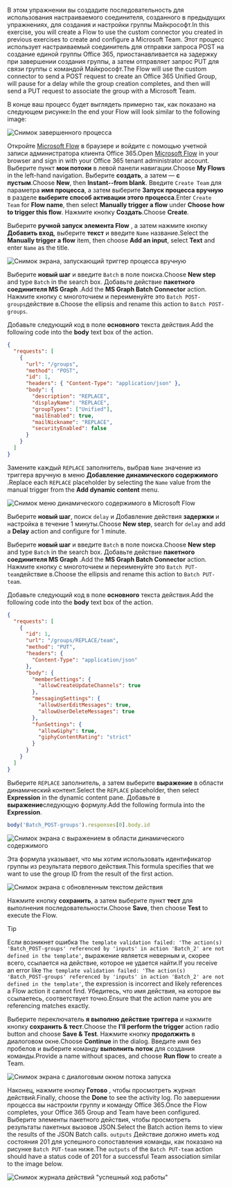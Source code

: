 <!-- markdownlint-disable MD002 MD041 -->

<span data-ttu-id="69549-101">В этом упражнении вы создадите последовательность для использования настраиваемого соединителя, созданного в предыдущих упражнениях, для создания и настройки группы Майкрософт.</span><span class="sxs-lookup"><span data-stu-id="69549-101">In this exercise, you will create a Flow to use the custom connector you created in previous exercises to create and configure a Microsoft Team.</span></span> <span data-ttu-id="69549-102">Этот процесс использует настраиваемый соединитель для отправки запроса POST на создание единой группы Office 365, приостанавливается на задержку при завершении создания группы, а затем отправляет запрос PUT для связи группы с командой Майкрософт.</span><span class="sxs-lookup"><span data-stu-id="69549-102">The Flow will use the custom connector to send a POST request to create an Office 365 Unified Group, will pause for a delay while the group creation completes, and then will send a PUT request to associate the group with a Microsoft Team.</span></span>

<span data-ttu-id="69549-103">В конце ваш процесс будет выглядеть примерно так, как показано на следующем рисунке:</span><span class="sxs-lookup"><span data-stu-id="69549-103">In the end your Flow will look similar to the following image:</span></span>

![Снимок завершенного процесса](./images/flow-team1.png)

<span data-ttu-id="69549-105">Откройте [Microsoft Flow](https://flow.microsoft.com) в браузере и войдите с помощью учетной записи администратора клиента Office 365.</span><span class="sxs-lookup"><span data-stu-id="69549-105">Open [Microsoft Flow](https://flow.microsoft.com) in your browser and sign in with your Office 365 tenant administrator account.</span></span> <span data-ttu-id="69549-106">Выберите пункт **мои потоки** в левой панели навигации.</span><span class="sxs-lookup"><span data-stu-id="69549-106">Choose **My Flows** in the left-hand navigation.</span></span> <span data-ttu-id="69549-107">Выберите **создать**, а затем — **с пустым**.</span><span class="sxs-lookup"><span data-stu-id="69549-107">Choose **New**, then **Instant--from blank**.</span></span> <span data-ttu-id="69549-108">Введите `Create Team` для параметра **имя процесса**, а затем выберите **Запуск процесса вручную** в разделе **выберите способ активации этого процесса**.</span><span class="sxs-lookup"><span data-stu-id="69549-108">Enter `Create Team` for **Flow name**, then select **Manually trigger a flow** under **Choose how to trigger this flow**.</span></span> <span data-ttu-id="69549-109">Нажмите кнопку **Создать**.</span><span class="sxs-lookup"><span data-stu-id="69549-109">Choose **Create**.</span></span>

<span data-ttu-id="69549-110">Выберите **ручной запуск элемента Flow** , а затем нажмите кнопку **Добавить вход**, выберите **текст** и введите `Name` название.</span><span class="sxs-lookup"><span data-stu-id="69549-110">Select the **Manually trigger a flow** item, then choose **Add an input**, select **Text** and enter `Name` as the title.</span></span>

![Снимок экрана, запускающий триггер процесса вручную](./images/flow-team6.png)

<span data-ttu-id="69549-112">Выберите **новый шаг** и введите `Batch` в поле поиска.</span><span class="sxs-lookup"><span data-stu-id="69549-112">Choose **New step** and type `Batch` in the search box.</span></span> <span data-ttu-id="69549-113">Добавьте действие **пакетного соединителя MS Graph** .</span><span class="sxs-lookup"><span data-stu-id="69549-113">Add the **MS Graph Batch Connector** action.</span></span> <span data-ttu-id="69549-114">Нажмите кнопку с многоточием и переименуйте это `Batch POST-groups`действие в.</span><span class="sxs-lookup"><span data-stu-id="69549-114">Choose the ellipsis and rename this action to `Batch POST-groups`.</span></span>

<span data-ttu-id="69549-115">Добавьте следующий код в поле **основного** текста действия.</span><span class="sxs-lookup"><span data-stu-id="69549-115">Add the following code into the **body** text box of the action.</span></span>

```json
{
  "requests": [
    {
      "url": "/groups",
      "method": "POST",
      "id": 1,
      "headers": { "Content-Type": "application/json" },
      "body": {
        "description": "REPLACE",
        "displayName": "REPLACE",
        "groupTypes": ["Unified"],
        "mailEnabled": true,
        "mailNickname": "REPLACE",
        "securityEnabled": false
      }
    }
  ]
}
```

<span data-ttu-id="69549-116">Замените каждый `REPLACE` заполнитель, выбрав `Name` значение из триггера вручную в меню **Добавление динамического содержимого** .</span><span class="sxs-lookup"><span data-stu-id="69549-116">Replace each `REPLACE` placeholder by selecting the `Name` value from the manual trigger from the **Add dynamic content** menu.</span></span>

![Снимок меню динамического содержимого в Microsoft Flow](./images/flow-team2.png)

<span data-ttu-id="69549-118">Выберите **новый шаг**, поиск `delay` и Добавление действия **задержки** и настройка в течение 1 минуты.</span><span class="sxs-lookup"><span data-stu-id="69549-118">Choose **New step**, search for `delay` and add a **Delay** action and configure for 1 minute.</span></span>

<span data-ttu-id="69549-119">Выберите **новый шаг** и введите `Batch` в поле поиска.</span><span class="sxs-lookup"><span data-stu-id="69549-119">Choose **New step** and type `Batch` in the search box.</span></span> <span data-ttu-id="69549-120">Добавьте действие **пакетного соединителя MS Graph** .</span><span class="sxs-lookup"><span data-stu-id="69549-120">Add the **MS Graph Batch Connector** action.</span></span> <span data-ttu-id="69549-121">Нажмите кнопку с многоточием и переименуйте это `Batch PUT-team`действие в.</span><span class="sxs-lookup"><span data-stu-id="69549-121">Choose the ellipsis and rename this action to `Batch PUT-team`.</span></span>

<span data-ttu-id="69549-122">Добавьте следующий код в поле **основного** текста действия.</span><span class="sxs-lookup"><span data-stu-id="69549-122">Add the following code into the **body** text box of the action.</span></span>

```json
{
  "requests": [
    {
      "id": 1,
      "url": "/groups/REPLACE/team",
      "method": "PUT",
      "headers": {
        "Content-Type": "application/json"
      },
      "body": {
        "memberSettings": {
          "allowCreateUpdateChannels": true
        },
        "messagingSettings": {
          "allowUserEditMessages": true,
          "allowUserDeleteMessages": true
        },
        "funSettings": {
          "allowGiphy": true,
          "giphyContentRating": "strict"
        }
      }
    }
  ]
}
```

<span data-ttu-id="69549-123">Выберите `REPLACE` заполнитель, а затем выберите **выражение** в области динамический контент.</span><span class="sxs-lookup"><span data-stu-id="69549-123">Select the `REPLACE` placeholder, then select **Expression** in the dynamic content pane.</span></span> <span data-ttu-id="69549-124">Добавьте в **выражение**следующую формулу.</span><span class="sxs-lookup"><span data-stu-id="69549-124">Add the following formula into the **Expression**.</span></span>

```js
body('Batch_POST-groups').responses[0].body.id
```

![Снимок экрана с выражением в области динамического содержимого](./images/flow-formula.png)

<span data-ttu-id="69549-126">Эта формула указывает, что мы хотим использовать идентификатор группы из результата первого действия.</span><span class="sxs-lookup"><span data-stu-id="69549-126">This formula specifies that we want to use the group ID from the result of the first action.</span></span>

![Снимок экрана с обновленным текстом действия](./images/flow-team3.png)

<span data-ttu-id="69549-128">Нажмите кнопку **сохранить**, а затем выберите пункт **тест** для выполнения последовательности.</span><span class="sxs-lookup"><span data-stu-id="69549-128">Choose **Save**, then choose **Test** to execute the Flow.</span></span>

> [!TIP]
> <span data-ttu-id="69549-129">Если возникнет ошибка `The template validation failed: 'The action(s) 'Batch_POST-groups' referenced by 'inputs' in action 'Batch_2' are not defined in the template'`, выражение является неверным и, скорее всего, ссылается на действие, которое не удается найти.</span><span class="sxs-lookup"><span data-stu-id="69549-129">If you receive an error like `The template validation failed: 'The action(s) 'Batch_POST-groups' referenced by 'inputs' in action 'Batch_2' are not defined in the template'`, the expression is incorrect and likely references a Flow action it cannot find.</span></span> <span data-ttu-id="69549-130">Убедитесь, что имя действия, на которое вы ссылаетесь, соответствует точно.</span><span class="sxs-lookup"><span data-stu-id="69549-130">Ensure that the action name you are referencing matches exactly.</span></span>

<span data-ttu-id="69549-131">Выберите переключатель **я выполню действие триггера** и нажмите кнопку **сохранить & тест**.</span><span class="sxs-lookup"><span data-stu-id="69549-131">Choose the **I'll perform the trigger** action radio button and choose **Save & Test**.</span></span> <span data-ttu-id="69549-132">Нажмите кнопку **продолжить** в диалоговом окне.</span><span class="sxs-lookup"><span data-stu-id="69549-132">Choose **Continue** in the dialog.</span></span> <span data-ttu-id="69549-133">Введите имя без пробелов и выберите команду **выполнить поток** для создания команды.</span><span class="sxs-lookup"><span data-stu-id="69549-133">Provide a name without spaces, and choose **Run flow** to create a Team.</span></span>

![Снимок экрана с диалоговым окном потока запуска](./images/flow-team4.png)

<span data-ttu-id="69549-135">Наконец, нажмите кнопку **Готово** , чтобы просмотреть журнал действий.</span><span class="sxs-lookup"><span data-stu-id="69549-135">Finally, choose the **Done** to see the activity log.</span></span> <span data-ttu-id="69549-136">По завершении процесса вы настроили группу и команду Office 365.</span><span class="sxs-lookup"><span data-stu-id="69549-136">Once the Flow completes, your Office 365 Group and Team have been configured.</span></span> <span data-ttu-id="69549-137">Выберите элементы пакетного действия, чтобы просмотреть результаты пакетных вызовов JSON.</span><span class="sxs-lookup"><span data-stu-id="69549-137">Select the Batch action items to view the results of the JSON Batch calls.</span></span> <span data-ttu-id="69549-138">`outputs` Действие должно иметь код состояния 201 для успешного сопоставления команды, как показано на рисунке `Batch PUT-team` ниже.</span><span class="sxs-lookup"><span data-stu-id="69549-138">The `outputs` of the `Batch PUT-team` action should have a status code of 201 for a successful Team association similar to the image below.</span></span>

![Снимок журнала действий "успешный ход работы"](./images/flow-team5.png)
